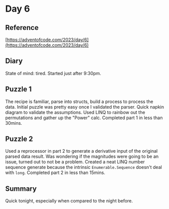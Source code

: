 # Day 6

## Reference

[https://adventofcode.com/2023/day/6](https://adventofcode.com/2023/day/6)

## Diary

State of mind: tired.
Started just after 9:30pm.

## Puzzle 1
The recipe is familiar, parse into structs, build a process to process the data.  Initial puzzle was pretty easy
once I validated the parser.  Quick napkin diagram to validate the assumptions.  Used LINQ to rainbow out the permutations and 
gather up the "Power" calc.  Completed part 1 in less than 30mins.

## Puzzle 2
Used a reprocessor in part 2 to generate a derivative input of the original parsed data result.  Was wondering if the magnitudes were
going to be an issue, turned out to not be a problem.  Created a neat LINQ number sequence generate because the
intrinsic ```Enumerable.Sequence``` doesn't deal with ```long```.  Completed part 2 in less than 15mins.

## Summary
Quick tonight, especially when compared to the night before.